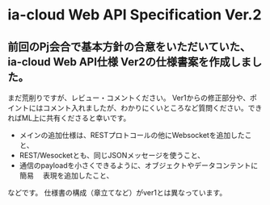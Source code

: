 # ia-cloud Web API Specification Ver.2


## 前回のPj会合で基本方針の合意をいただいていた、ia-cloud Web API仕様 Ver2の仕様書案を作成しました。

まだ荒削りですが、レビュー・コメントください。
Ver1からの修正部分や、ポイントにはコメント入れましたが、わかりにくいところなど質問ください。できればML上に共有くださると幸いです。

* メインの追加仕様は、RESTプロトコールの他にWebsocketを追加したこと、
* REST/Wesocketとも、同じJSONメッセージを使うこと、
* 通信のpayloadを小さくできるように、オブジェクトやデータコンテントに簡易
　表現を追加したこと、

などです。
仕様書の構成（章立てなど）がver1とは異なっています。
